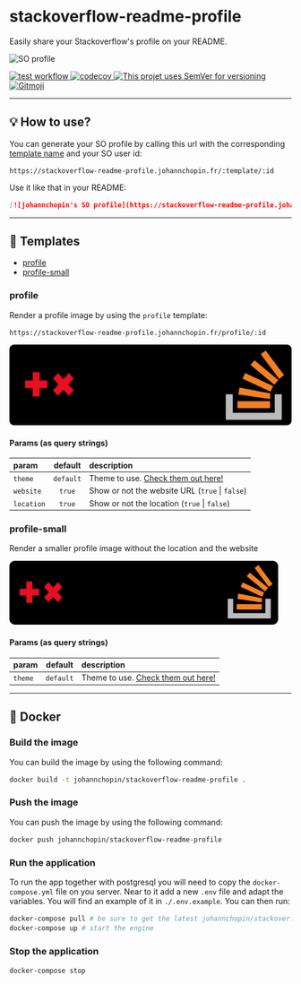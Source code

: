 # stackoverflow-readme-profile

Easily share your Stackoverflow's profile on your README.

![SO profile](https://raw.githubusercontent.com/johannchopin/stackoverflow-readme-profile/main/docs/profile/themes/dark.svg)

<a href="https://github.com/johannchopin/stackoverflow-readme-profile/actions">
  <img src="https://github.com/johannchopin/stackoverflow-readme-profile/actions/workflows/test.yml/badge.svg" alt="test workflow">
</a>
<a href="https://codecov.io/gh/johannchopin/stackoverflow-readme-profile">
  <img src="https://codecov.io/gh/johannchopin/stackoverflow-readme-profile/branch/main/graph/badge.svg" alt="codecov">
</a>
<a href="https://semver.org/">
  <img src="https://img.shields.io/badge/Versioning-SemVer-blue" alt="This projet uses SemVer for versioning"/>
</a>
<a href="https://gitmoji.dev">
  <img src="https://img.shields.io/badge/gitmoji-%20😜%20😍-FFDD67.svg" alt="Gitmoji">
</a>

---

## 💡 How to use?

You can generate your SO profile by calling this url with the corresponding [template name](#templates) and your SO user id:

```
https://stackoverflow-readme-profile.johannchopin.fr/:template/:id
```

Use it like that in your README:

```md
[![johannchopin's SO profile](https://stackoverflow-readme-profile.johannchopin.fr/:template/:id)](https://github.com/johannchopin/stackoverflow-readme-profile)
```

---

## 📄 Templates

- [profile](#profile)
- [profile-small](#profile-small)

### profile

Render a profile image by using the `profile` template:

```
https://stackoverflow-readme-profile.johannchopin.fr/profile/:id
```

![profile](./docs/profile/themes/dark.svg)

#### Params (as query strings)

| param      |  default  | description                                                    |
| :--------- | :-------: | :------------------------------------------------------------- |
| `theme`    | `default` | Theme to use. [Check them out here!](./docs/profile/README.md) |
| `website`  |  `true`   | Show or not the website URL (`true` \| `false`)                |
| `location` |  `true`   | Show or not the location (`true` \| `false`)                   |

### profile-small

Render a smaller profile image without the location and the website

![profile](./docs/profile-small/themes/dark.svg)

#### Params (as query strings)

| param   |  default  | description                                                          |
| :------ | :-------: | :------------------------------------------------------------------- |
| `theme` | `default` | Theme to use. [Check them out here!](./docs/profile-small/README.md) |

---

## 🐳 Docker

### Build the image

You can build the image by using the following command:

```bash
docker build -t johannchopin/stackoverflow-readme-profile .
```

### Push the image

You can push the image by using the following command:

```bash
docker push johannchopin/stackoverflow-readme-profile
```

### Run the application

To run the app together with postgresql you will need to copy the `docker-compose.yml` file on you server. Near to it add a new `.env` file and adapt the variables. You will find an example of it in `./.env.example`. You can then run:

```bash
docker-compose pull # be sure to get the latest johannchopin/stackoverflow-readme-profile image version
docker-compose up # start the engine
```

### Stop the application

```bash
docker-compose stop
```

